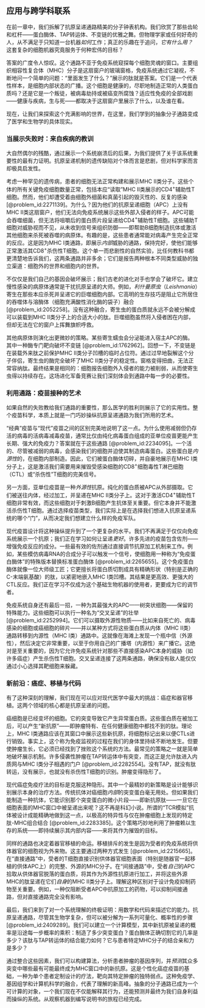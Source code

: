 ## 应用与跨学科联系

在前一章中，我们拆解了抗原呈递通路精美的分子钟表机构。我们欣赏了那些齿轮和杠杆——蛋白酶体、TAP转运体、不变链的优雅之舞。但物理学家或任何好奇的人，从不满足于只知道一台机器*如何*工作；真正的乐趣在于追问，*它有什么用？* 这套复杂的细胞机器究竟服务于何种宏伟的目标？

答案的广度令人惊叹。这个通路不亚于免疫系统窥探每个细胞灵魂的窗口。主要组织相容性复合体（MHC）分子是这扇窗户的玻璃窗格，免疫系统通过它凝视，不断地问一个简单的问题：“里面发生了什么？”展示的肽就是答案。它们是一个代表性样本，是细胞内部状态的广播。这个细胞是健康的，尽职地制造正常的人类蛋白质吗？还是它是一个叛徒，被病毒劫持或被癌变所腐蚀？适应性免疫的全部戏剧——健康与疾病，生与死——都取决于这扇窗户里展示了什么，以及谁在看。

现在，让我们来探索这个充满影响的世界，在这里，我们学到的抽象分子通路变成了医学和生物学的具体现实。

### 当展示失败时：来自疾病的教训

大自然偶尔的残酷，通过展示一个系统崩溃后的后果，为我们提供了关于该系统重要性的最有力证明。抗原呈递机制的遗传缺陷对个体而言是悲剧，但对科学家而言却极具启发性。

考虑一种罕见的遗传病，患者的细胞无法正常构建和展示MHC II类分子。这些个体的所有关键免疫细胞数量正常，包括本应“读取”MHC II类展示的CD4$^+$辅助性T细胞。然而，他们却遭受着由细胞外细菌和真菌引起的毁灭性的、反复的感染 [@problem_id:2271139]。为什么？因为他们的抗原呈递细胞（APC）上没有MHC II类这扇窗户，他们无法向免疫系统展示这些外部入侵者的样子。APC可能会吞噬细菌，但无法将咀嚼后的蛋白质片段呈递给CD4$^+$辅助性T细胞。这些辅助T细胞对威胁视而不见，从未收到信号来组织防御——即帮助B细胞制造抗体或激活其他细胞来杀死被吞噬的病原体。有趣的是，这些患者通常能对病毒产生完全正常的反应。这是因为MHC I类通路，即展示*内部*威胁的通路，保持完好，使他们能够正常激活其CD8$^+$杀伤性T细胞。这个单一而悲剧性的自然实验，比任何教科书都更清楚地告诉我们，这两条通路并非多余；它们是报告两种根本不同类型威胁的独立渠道：细胞外的世界和细胞内的世界。

不仅仅是我们自己的基因会破坏展示；我们古老的进化对手也学会了破坏它。建立慢性感染的病原体通常是干扰抗原呈递的大师。例如，*利什曼原虫*（*Leishmania*）寄生在那些本应杀死并呈递它的巨噬细胞内部。它高明的生存技巧是阻止它所居住的吞噬体与溶酶体（细胞充满酸性消化酶的袋子）融合 [@problem_id:2052258]。没有这种融合，寄生虫的蛋白质就永远不会被分解成可以装载到MHC II类分子上的合适大小的肽。巨噬细胞虽然将入侵者困在内部，但却无法在它的窗户上挥舞旗帜呼救。

其他病原体则演化出更微妙的策略。某些寄生蠕虫会分泌能进入宿主APC的酶。其中一种酶专门靶向破坏不变链 [@problem_id:1762962]。回想一下，不变链是在装载外来肽之前保护MHC II类分子凹槽的临时占位符。通过过早地裂解这个分子伴侣，寄生虫的酶完全破坏了MHC II类分子的稳定性。窗格变得扭曲，无法正常容纳肽。最终结果是相同的：细胞报告细胞外入侵者的能力被削弱，从而使寄生虫得以持续存在。这场进化军备竞赛让我们深刻体会到通路中每一步的必要性。

### 利用通路：疫苗接种的艺术

如果自然的失败教给我们通路的重要性，那么医学的胜利则展示了它的实用性。整个疫苗科学，本质上就是一门巧妙操纵抗原呈递通路为我们所用的艺术。

“经典”疫苗与“现代”疫苗之间的区别完美地说明了这一点。为什么使用减弱但仍存活的病毒的活病毒减毒疫苗，通常比仅由纯化病毒蛋白组成的亚单位疫苗更能产生长期、强大的免疫力？答案就在于这些通路 [@problem_id:2234095]。一个活的、尽管被减弱的病毒，会感染我们的细胞并迫使其制造病毒蛋白。这些蛋白是*内源性*的，在细胞内部制造。因此，它们被蛋白酶体切碎，并自豪地展示在MHC I类分子上，这是激活我们需要用来摧毁受感染细胞的CD8$^+$细胞毒性T淋巴细胞（CTL）或“杀伤性”T细胞的完美信号。

另一方面，亚单位疫苗是一种*外源性*抗原。纯化的蛋白质被APC从外部摄取。它们被送往内体，经过加工，并呈递在MHC II类分子上。这对于激活CD4$^+$辅助性T细胞非常有效，而这些细胞对于刺激B细胞产生抗体至关重要。但它本身并不能激活杀伤性T细胞。通过选择疫苗类型，我们实际上是在选择我们想进入抗原呈递系统的哪个“门”，从而决定我们想建立什么样的免疫军队。

现代疫苗设计将这种操纵提升到了一个更复杂的水平。我们不再满足于仅仅向免疫系统展示一个抗原；我们正在学习如何让呈递*更好*。许多先进的疫苗包含佐剂——增强免疫反应的成分。一些最有效的佐剂通过直接调节抗原加工机制来工作。例如，某些模仿病毒RNA的合成分子可以触发一个信号，使细胞用一种称为“免疫蛋白酶体”的特殊版本替换标准蛋白酶体 [@problem_id:2265655]。这个免疫蛋白酶体就像一位大师级工匠；它更擅长将蛋白质切割成具有精确形状（特别是正确的C-末端氨基酸）的肽，以紧密地嵌入MHC I类凹槽。其结果是更高效、更强大的CTL反应。我们正在学习不仅成为这个基础生物机器的使用者，更要成为它的调节者。

免疫系统自身还有最后一招，一种为其最强大的APC——树突状细胞——保留的特殊能力。这些细胞可以执行一种名为“交叉呈递”的壮举 [@problem_id:2252994]。它们可以摄取外源性物质——比如来自死亡的、病毒感染的细胞或癌细胞的碎片——并以某种方式将这些蛋白质从内体（MHC II类）通路转移到内源性（MHC I类）通路中。这就像在海滩上发现一个瓶中信（外源性），然后决定它非常重要，以至于你用自己的广播塔（内源性）来广播它。这绝对是至关重要的，因为它允许免疫系统针对那些不直接感染APC本身的威胁（如许多癌症）产生杀伤性T细胞。交叉呈递连接了这两条通路，确保没有敌人能仅仅通过小心选择其靶细胞来躲藏。

### 新前沿：癌症、移植与代码

有了这种深刻的理解，我们现在可以应对现代医学中最大的挑战：癌症和器官移植。这两个领域的核心都是抗原呈递的问题。

癌细胞是已经变坏的细胞。它的突变导致它产生异常蛋白质。这些蛋白质在被加工后，可以产生“新抗原”——即肿瘤特有、在任何健康细胞中都找不到的肽。理论上，MHC I类通路应该在其窗口中展示这些新抗原，将细胞标记出来以便CTLs进行销毁。事实上，这个称为免疫监视的过程在我们的身体里持续不断地发生。但要使肿瘤生长，它必须已经找到了挫败这个系统的方法。最常见的策略之一就是简单地破坏展示机制。许多侵袭性肿瘤在TAP转运体中有突变，而这正是允许肽进入内质网与MHC I类分子相遇的门户 [@problem_id:2282554]。没有TAP，就没有肽转运，没有展示，也就没有杀伤性T细胞的识别。肿瘤变得隐形了。

现代癌症免疫疗法的目标是克服这种隐形。其中一个最精妙的新策略是设计能够识别展示本身的治疗方法。传统抗体对癌细胞*内部*的突变蛋白毫无用处。但如果我们能制造一种抗体，它能识别那个突变蛋白的微小片段——即新抗原肽——一旦它在细胞表面的MHC窗口中被呈递出来呢？这不再是科幻小说。所谓的“TCR模拟”抗体被设计成能精确地做到这一点，以极高的特异性与仅在肿瘤细胞上发现的特定肽-MHC组合结合 [@problem_id:2283385]。这个策略巧妙地利用了肿瘤赖以生存的系统——即持续展示其内部内容——来将其作为摧毁的目标。

同样的通路也决定着器官移植的命运。移植排斥的发生是因为受者的免疫系统将供体器官的细胞视为外来物。这主要通过两种方式发生 [@problem_id:2215665]。在“直接通路”中，受者的T细胞直接识别供体器官细胞表面（特别是随器官一起移植的供体APC上）的完整、外源的MHC分子。在“间接通路”中，受者*自己*的APC拾取从供体器官脱落的蛋白质，将其作为外源性抗原进行加工，并将这些外源MHC的肽呈递在它们*自身*的MHC II类分子上。理解这种区别对于设计免疫抑制药物至关重要。例如，一种仅阻断受者APC中抗原加工的药物，可以抑制间接通路，但对直接通路完全没有影响。

最后，我们来到了对一个系统理解的终极证明：用数学和代码来描述它的能力。抗原呈递通路，尽管其生物学复杂，但可以被分解为一系列可量化、概率性的步骤 [@problem_id:2409289]。我们可以建立一个计算模型，其中新抗原被呈递的概率是沿途每一步概率的乘积：制造了多少突变蛋白？蛋白酶体正确切割它的几率是多少？该肽与TAP转运体的结合能力如何？它与患者特定MHC分子的结合亲和力是多少？

通过整合这些因素，我们可以构建算法，分析患者肿瘤的基因序列，并*预测*其众多突变中哪些最有可能最终成为MHC窗口中的新抗原。这是个性化癌症疫苗的基础，一种为单个患者定制设计的疗法，靶向其特定肿瘤的独特弱点。这种免疫学、基因组学和计算机科学的融合，代表了理解的新高峰。抽象的分子通路已成为一个可计算的对象，一个我们现在不仅能解释其行为，还能预测并最终为我们自身利益而操纵的系统。从观察机器到编写说明书的旅程已经完成。